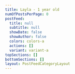 ```yaml
---
title: Layla - 1 year old
numOfPostsPerPage: 0
postFeed:
  title: null
  subtitle: null
  showDate: false
  showAuthor: false
  colors: colors-a
  actions: []
  variant: variant-a
topSections: []
bottomSections: []
layout: PostFeedCategoryLayout
---
```

